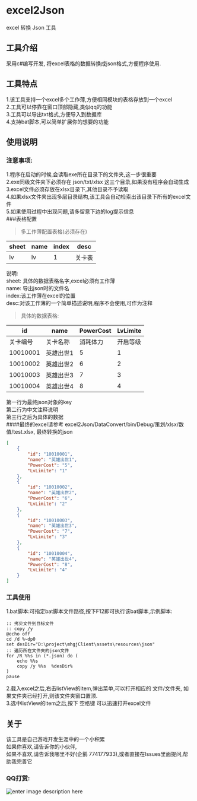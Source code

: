 # excel2Json 
excel 转换 Json 工具  

## 工具介绍
采用c#编写开发, 将excel表格的数据转换成json格式,方便程序使用.		

## 工具特点
1.该工具支持一个excel多个工作薄,方便相同模块的表格存放到一个excel		
2.工具可以停靠在窗口顶部隐藏,类似qq的功能		
3.工具可以导出txt格式,方便导入到数据库		
4.支持bat脚本,可以简单扩展你的想要的功能		

## 使用说明
### 注意事项:
1.程序在启动的时候,会读取exe所在目录下的文件夹,这一步很重要		
2.exe同级文件夹下必须存在 json/txt/xlsx 这三个目录,如果没有程序会自动生成		
3.excel文件必须存放在xlsx目录下,其他目录不予读取			
4.如果xlsx文件夹出现多层目录结构,该工具会自动检索出该目录下所有的excel文件		
5.如果使用过程中出现问题,请多留意下边的log提示信息			
###表格配置
>多工作薄配置表格(必须存在)

|sheet|	name	|index	|desc|
|-------| --------| ------- | ------ |
|lv	|lv	|1|关卡表|

说明: 			
sheet: 具体的数据表格名字,excel必须有工作薄			
name: 导出json时的文件名			
index:该工作薄在excel的位置			
desc:对该工作薄的一个简单描述说明,程序不会使用,可作为注释			

> 具体的数据表格:

|id|name|PowerCost|LvLimite|
|-------| --------| ------- | ------ |
|关卡编号|关卡名称|消耗体力|开启等级|
|10010001|英雄出世1|    5|	1|
|10010002|英雄出世2|    6|	2|
|10010003|英雄出世3|    7|	3|
|10010004|英雄出世4|    8|	4|
第一行为最终json对象的key			
第二行为中文注释说明			
第三行之后为具体的数据		
####最终的excel请参考 excel2Json/DataConvert/bin/Debug/策划/xlsx/数值/test.xlsx, 最终转换的json
```json
[
    {
        "id": "10010001",
        "name": "英雄出世1",
        "PowerCost": "5",
        "LvLimite": "1"
    },
    {
        "id": "10010002",
        "name": "英雄出世2",
        "PowerCost": "6",
        "LvLimite": "2"
    },
    {
        "id": "10010003",
        "name": "英雄出世3",
        "PowerCost": "7",
        "LvLimite": "3"
    },
    {
        "id": "10010004",
        "name": "英雄出世4",
        "PowerCost": "8",
        "LvLimite": "4"
    }
]
```

		
### 工具使用
1.bat脚本:可指定bat脚本文件路径,按下F12即可执行该bat脚本,示例脚本:		

    :: 拷贝文件到目标文件
    :: copy /y 
	@echo off
	cd /d %~dp0
	set desDir="D:\project\mhgjClient\assets\resources\json"
	:: 遍历所在文件夹的json文件
	for /R %%s in (*.json) do ( 
		echo %%s 
		copy /y %%s  %desDir%	
	) 
	pause

2.载入excel之后,右击listView的item,弹出菜单,可以打开相应的 文件/文件夹, 如果文件夹已经打开,则该文件夹窗口置顶.		
3.选中listView的item之后,按下 空格键 可以迅速打开excel文件		
## 关于
该工具是自己游戏开发生涯中的一个小积累			
如果你喜欢,请告诉你的小伙伴,		
如果不喜欢,请告诉我哪里不好(企鹅 774177933),或者直接在Issues里面提问,帮助我完善它		

### QQ打赏:		 			
![enter image description here](http://7xq9nm.com1.z0.glb.clouddn.com/qqPay.png)












